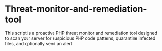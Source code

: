 # Threat-monitor-and-remediation-tool
This script is a proactive PHP threat monitor and remediation tool designed to scan your server for suspicious PHP code patterns, quarantine infected files, and optionally send an alert
